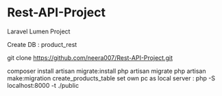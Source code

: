 # Rest-API-Project
 Laravel Lumen Project 
 
 Create DB :  product_rest
 
 git clone https://github.com/neera007/Rest-API-Project.git
 
 composer install
 artisan migrate:install
 php artisan migrate
 php artisan make:migration create_products_table 
 set own pc as local server :  php -S localhost:8000 -t ./public
 
